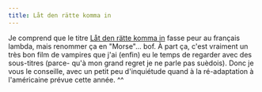```yaml
---
title: Låt den rätte komma in
---
```


Je comprend que le titre [Låt den rätte komma
in](http://www.imdb.com/title/tt1139797/) fasse peur au français lambda, mais
renommer ça en "Morse"... bof. À part ça, c'est vraiment un très bon film de
vampires que j'ai (enfin) eu le temps de regarder avec des sous-titres (parce-
qu'à mon grand regret je ne parle pas suèdois). Donc je vous le conseille,
avec un petit peu d'inquiétude quand à la ré-adaptation à l'américaine prévue
cette année. ^^

